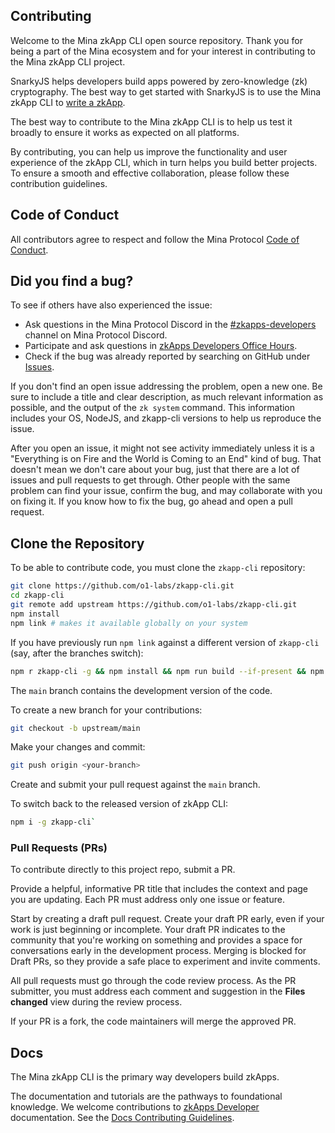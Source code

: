 ## Contributing

Welcome to the Mina zkApp CLI open source repository. Thank you for being a part of the Mina ecosystem and for your interest in contributing to the Mina zkApp CLI project.

SnarkyJS helps developers build apps powered by zero-knowledge (zk) cryptography. The best way to get started with SnarkyJS is to use the Mina zkApp CLI to [write a zkApp](https://docs.minaprotocol.com/zkapps/how-to-write-a-zkapp).

The best way to contribute to the Mina zkApp CLI is to help us test it broadly to ensure it works as expected on all platforms.

By contributing, you can help us improve the functionality and user experience of the zkApp CLI, which in turn helps you build better projects. To ensure a smooth and effective collaboration, please follow these contribution guidelines.

## Code of Conduct

All contributors agree to respect and follow the Mina Protocol [Code of Conduct](https://github.com/MinaProtocol/mina/blob/develop/CODE_OF_CONDUCT.md).


## Did you find a bug?

To see if others have also experienced the issue:

- Ask questions in the Mina Protocol Discord in the  [#zkapps-developers](https://discord.com/channels/484437221055922177/915745847692636181) channel on Mina Protocol Discord. 
- Participate and ask questions in [zkApps Developers Office Hours](/participate/office-hours).
- Check if the bug was already reported by searching on GitHub under [Issues](https://github.com/o1-labs/zkapp-cli/issues).

If you don't find an open issue addressing the problem, open a new one. Be sure to include a title and clear description, as much relevant information as possible, and the output of the `zk system` command. This information includes your OS, NodeJS, and zkapp-cli versions to help us reproduce the issue.

After you open an issue, it might not see activity immediately unless it is a "Everything is on Fire and the World is Coming to an End" kind of bug. That doesn't mean we don't care about your bug, just that there are a lot of issues and pull requests to get through. Other people with the same problem can find your issue, confirm the bug, and may collaborate with you on fixing it. If you know how to fix the bug, go ahead and open a pull request.

## Clone the Repository

To be able to contribute code, you must clone the `zkapp-cli` repository:

```sh
git clone https://github.com/o1-labs/zkapp-cli.git
cd zkapp-cli
git remote add upstream https://github.com/o1-labs/zkapp-cli.git
npm install
npm link # makes it available globally on your system
```

If you have previously run `npm link` against a different version of `zkapp-cli` (say, after the branches switch):

```sh
npm r zkapp-cli -g && npm install && npm run build --if-present && npm link
```

The `main` branch contains the development version of the code.

To create a new branch for your contributions:

```sh
git checkout -b upstream/main
```

Make your changes and commit:

```sh
git push origin <your-branch>
```

Create and submit your pull request against the `main` branch. 

To switch back to the released version of zkApp CLI:

```sh
npm i -g zkapp-cli`
```

### Pull Requests (PRs)

To contribute directly to this project repo, submit a PR.

Provide a helpful, informative PR title that includes the context and page you are updating. Each PR must address only one issue or feature.

Start by creating a draft pull request. Create your draft PR early, even if your work is just beginning or incomplete. Your draft PR indicates to the community that you're working on something and provides a space for conversations early in the development process. Merging is blocked for Draft PRs, so they provide a safe place to experiment and invite comments.

All pull requests must go through the code review process. As the PR submitter, you must address each comment and suggestion in the **Files changed** view during the review process.

If your PR is a fork, the code maintainers will merge the approved PR.

## Docs

The Mina zkApp CLI is the primary way developers build zkApps.

The documentation and tutorials are the pathways to foundational knowledge. We welcome contributions to [zkApps Developer](https://docs.minaprotocol.com/zkapps) documentation. See the [Docs Contributing Guidelines](https://github.com/o1-labs/docs2/blob/main/CONTRIBUTING.md).
